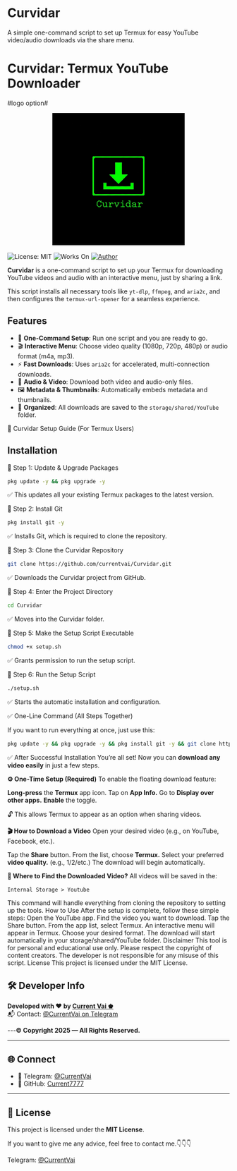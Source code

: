 # Curvidar
A simple one-command script to set up Termux for easy YouTube video/audio downloads via the share menu.
# Curvidar: Termux YouTube Downloader

#logo option# 

<p align="center">
  <img src="assets/logo.png" alt="Curtroder Logo" width="300"/>
</p>

![License: MIT](https://img.shields.io/badge/License-MIT-yellow.svg)
![Works On](https://img.shields.io/badge/works%20on-Termux-green)
[![Author](https://img.shields.io/badge/Author-Current%20Vai%20%E2%99%9A-blue)](https://github.com/currentvai)

**Curvidar** is a one-command script to set up your Termux for downloading YouTube videos and audio with an interactive menu, just by sharing a link.

This script installs all necessary tools like `yt-dlp`, `ffmpeg`, and `aria2c`, and then configures the `termux-url-opener` for a seamless experience.

## Features
-   🚀 **One-Command Setup**: Run one script and you are ready to go.
-   🎬 **Interactive Menu**: Choose video quality (1080p, 720p, 480p) or audio format (m4a, mp3).
-   ⚡️ **Fast Downloads**: Uses `aria2c` for accelerated, multi-connection downloads.
-   🎵 **Audio & Video**: Download both video and audio-only files.
-   🖼️ **Metadata & Thumbnails**: Automatically embeds metadata and thumbnails.
-   📁 **Organized**: All downloads are saved to the `storage/shared/YouTube` folder.

🔧 Curvidar Setup Guide (For Termux Users)

## Installation
📌 Step 1: Update & Upgrade Packages
```bash
pkg update -y && pkg upgrade -y
```

✅ This updates all your existing Termux packages to the latest version.

📌 Step 2: Install Git
```bash
pkg install git -y
```

✅ Installs Git, which is required to clone the repository.

📌 Step 3: Clone the Curvidar Repository
```bash
git clone https://github.com/currentvai/Curvidar.git
```

✅ Downloads the Curvidar project from GitHub.

📌 Step 4: Enter the Project Directory
```bash
cd Curvidar
```

✅ Moves into the Curvidar folder.

📌 Step 5: Make the Setup Script Executable
```bash
chmod +x setup.sh
```

✅ Grants permission to run the setup script.

📌 Step 6: Run the Setup Script
```bash
./setup.sh
```

✅ Starts the automatic installation and configuration.

✅ One-Line Command (All Steps Together)

If you want to run everything at once, just use this:
```bash
pkg update -y && pkg upgrade -y && pkg install git -y && git clone https://github.com/currentvai/Curvidar.git && cd Curvidar && chmod +x setup.sh && ./setup.sh
```


✅ After Successful Installation
You’re all set! Now you can **download any video easily** in just a few steps.

**⚙️ One-Time Setup (Required)**
To enable the floating download feature:

**Long-press** the **Termux** app icon.
Tap on **App Info.**
Go to **Display over other apps.**
**Enable** the toggle.

🔓 This allows Termux to appear as an option when sharing videos.

**🎬 How to Download a Video**
Open your desired video (e.g., on YouTube, Facebook, etc.).

Tap the **Share** button.
From the list, choose **Termux.**
Select your preferred **video quality.** (e.g., 1/2/etc.)
The download will begin automatically.

**📁 Where to Find the Downloaded Video?**
All videos will be saved in the:

```pgsql
Internal Storage > Youtube
```








This command will handle everything from cloning the repository to setting up the tools.
How to Use
After the setup is complete, follow these simple steps:
Open the YouTube app.
Find the video you want to download.
Tap the Share button.
From the app list, select Termux.
An interactive menu will appear in Termux. Choose your desired format.
The download will start automatically in your storage/shared/YouTube folder.
Disclaimer
This tool is for personal and educational use only. Please respect the copyright of content creators. The developer is not responsible for any misuse of this script.
License
This project is licensed under the MIT License.

## 🛠️ Developer Info

**Developed with ❤️ by [Current Vai ♚](https://github.com/currentvai)**  
📬 Contact: [@CurrentVai on Telegram](https://t.me/currentVai)

---**© Copyright 2025 — All Rights Reserved.**

---

## 🌐 Connect

- 💬 Telegram: [@CurrentVai](https://t.me/currentVai)
- 🐙 GitHub: [Current7777](https://github.com/currentvai)

---

## 📢 License

This project is licensed under the **MIT License**.

If you want to give me any advice, feel free to contact me.👇👇👇

Telegram: [@CurrentVai](https://t.me/currentvai) 
